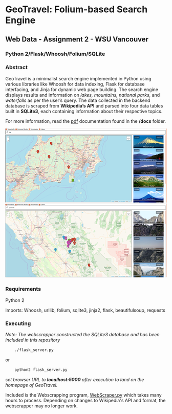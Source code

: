 # GeoTravel: Folium-based Search Engine
## Web Data - Assignment 2 - WSU Vancouver
### Python 2/Flask/Whoosh/Folium/SQLite
### Abstract
GeoTravel is a minimalist search engine implemented in Python using various libraries like Whoosh for data indexing, Flask for database interfacing, and Jinja for dynamic web page building. The search engine displays results and information on *lakes, mountains, national parks,* and *waterfalls* as per the user’s query. The data collected in the backend database is scraped from **Wikipedia’s API** and parsed into four data tables built in **SQLite3**, each containing information about their respective topics.

For more information, read the [pdf](docs/CS483_FinalProposal.pdf) documentation found in the **/docs** folder.

![Screenshot: Fuji](screenshots/GeoTravel-Fuji.png)
![Screenshot: Yosemite](screenshots/GeoTravel-Yosemite.png)

### Requirements
Python 2

Imports: Whoosh, urllib, folium, sqlite3, jinja2, flask, beautifulsoup, requests

### Executing
*Note: The webscrapper constructed the SQLite3 database and has been included in this repository*

```sh
    ./flask_server.py
```
or
```sh
    python2 flask_server.py
```

*set browser URL to **localhost:5000** after execution to land on the homepage of GeoTravel.*

Included is the Webscrapping program, [WebScraper.py](WebScraper.py) which takes many hours to process.  Depending on changes to Wikipedia's API and format, the webscrapper may no longer work.
